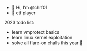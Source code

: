 - 👋 Hi, I’m @chrf01
- 🚩 ctf player


2023 todo list:
- learn vmprotect basics
- learn linux kernel exploitation
- solve all flare-on challs this year 🤡
